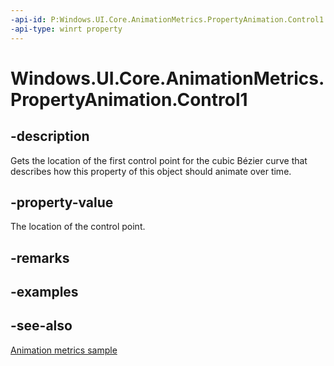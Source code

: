 ```yaml
---
-api-id: P:Windows.UI.Core.AnimationMetrics.PropertyAnimation.Control1
-api-type: winrt property
---
```


<!-- Property syntax
public Windows.Foundation.Point Control1 { get; }
-->

# Windows.UI.Core.AnimationMetrics.PropertyAnimation.Control1

## -description
Gets the location of the first control point for the cubic Bézier curve that describes how this property of this object should animate over time.

## -property-value
The location of the control point.

## -remarks

## -examples

## -see-also
[Animation metrics sample](https://github.com/microsoft/Windows-universal-samples/tree/master/Samples/AnimationMetrics)
